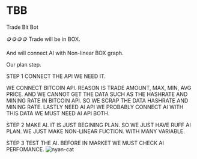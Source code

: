 # TBB
Trade Bit Bot

🪙🪙🪙🪙
Trade will be in BOX.

And will connect AI with Non-linear BOX graph.

Our plan step.

STEP 1 CONNECT THE API WE NEED IT.

WE CONNECT BITCOIN API. REASON IS TRADE AMOUNT, MAX, MIN, AVG PRICE.
AND WE CANNOT GET THE DATA SUCH AS THE HASHRATE AND MINING RATE IN BITCOIN API.
SO WE SCRAP THE DATA HASHRATE AND MINING RATE.
LASTLY NEED AI API WE PROBABLY CONNECT AI WITH THIS DATA WE MUST NEED AI API BOTH.

STEP 2
MAKE AI. IT IS JUST BEGINING PLAN. SO WE JUST HAVE RUFF AI PLAN. WE JUST MAKE NON-LINEAR FUCTION. WITH MANY VARIABLE.

STEP 3
TEST THE AI. BEFORE IN MARKET WE MUST CHECK AI PERFOMANCE.
![nyan-cat](https://github.com/igeonbs/TBB/assets/149852287/b771c2c3-69a0-438a-8d1e-adb5dd730ab7)
